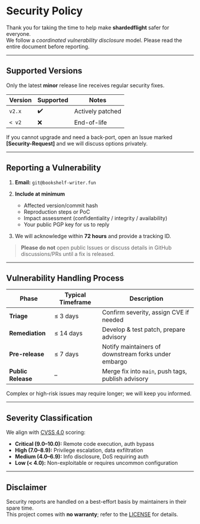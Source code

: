 # Security Policy

Thank you for taking the time to help make **shardedflight** safer for everyone.  
We follow a *coordinated vulnerability disclosure* model. Please read the entire document before reporting.

---

## Supported Versions

Only the latest **minor** release line receives regular security fixes.

| Version | Supported | Notes              |
|---------|-----------|--------------------|
| `v2.x`  | ✔️        | Actively patched   |
| `< v2`  | ❌        | End-of-life        |

If you cannot upgrade and need a back-port, open an Issue marked **[Security-Request]** and we will discuss options privately.

---

## Reporting a Vulnerability

1. **Email:** `git@bookshelf-writer.fun`  

2. **Include at minimum**
   - Affected version/commit hash  
   - Reproduction steps or PoC  
   - Impact assessment (confidentiality / integrity / availability)  
   - Your public PGP key for us to reply

3. We will acknowledge within **72 hours** and provide a tracking ID.

> **Please do not** open public Issues or discuss details in GitHub discussions/PRs until a fix is released.

---

## Vulnerability Handling Process

| Phase | Typical Timeframe | Description |
|-------|------------------|-------------|
| **Triage**      | ≤ 3 days   | Confirm severity, assign CVE if needed |
| **Remediation** | ≤ 14 days  | Develop & test patch, prepare advisory |
| **Pre-release** | ≤ 7 days   | Notify maintainers of downstream forks under embargo |
| **Public Release** | – | Merge fix into `main`, push tags, publish advisory |

Complex or high-risk issues may require longer; we will keep you informed.

---

## Severity Classification

We align with [CVSS 4.0](https://www.first.org/cvss/) scoring:

* **Critical (9.0–10.0):** Remote code execution, auth bypass  
* **High (7.0–8.9):** Privilege escalation, data exfiltration  
* **Medium (4.0–6.9):** Info disclosure, DoS requiring auth  
* **Low (< 4.0):** Non-exploitable or requires uncommon configuration

---

## Disclaimer

Security reports are handled on a best-effort basis by maintainers in their spare time.  
This project comes with **no warranty**; refer to the [LICENSE](./LICENSE) for details.
